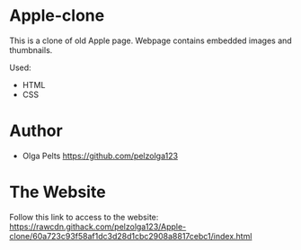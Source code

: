# Apple-clone

This is a clone of old Apple page. Webpage contains embedded images and thumbnails.

Used:

* HTML
* CSS

# Author

* Olga Pelts https://github.com/pelzolga123

# The Website
Follow this link to access to the website:
https://rawcdn.githack.com/pelzolga123/Apple-clone/60a723c93f58af1dc3d28d1cbc2908a8817cebc1/index.html

